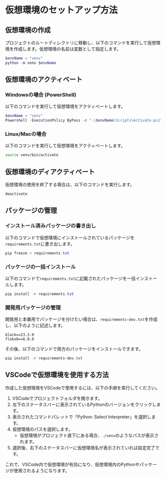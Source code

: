 # 仮想環境のセットアップ方法

## 仮想環境の作成

プロジェクトのルートディレクトリに移動し、以下のコマンドを実行して仮想環境を作成します。仮想環境の名前は変数として指定します。

```powershell
$envName = "venv"
python -m venv $envName
```

## 仮想環境のアクティベート

### Windowsの場合 (PowerShell)
以下のコマンドを実行して仮想環境をアクティベートします。

```powershell
$envName = "venv"
Powershell -ExecutionPolicy ByPass -c ".\$envName\Scripts\Activate.ps1"  
```

### Linux/Macの場合
以下のコマンドを実行して仮想環境をアクティベートします。

```bash
source venv/bin/activate
```

## 仮想環境のディアクティベート
仮想環境の使用を終了する場合は、以下のコマンドを実行します。

```powershell
deactivate
```

## パッケージの管理

### インストール済みパッケージの書き出し
以下のコマンドで仮想環境にインストールされているパッケージを`requirements.txt`に書き出します。

```powershell
pip freeze > requirements.txt
```

### パッケージの一括インストール
以下のコマンドで`requirements.txt`に記載されたパッケージを一括インストールします。

```powershell
pip install -r requirements.txt
```

### 開発用パッケージの管理
開発用と本番用でパッケージを分けたい場合は、`requirements-dev.txt`を作成し、以下のように記述します。

```text
black==23.3.0
flake8==6.0.0
```

その後、以下のコマンドで両方のパッケージをインストールできます。

```powershell
pip install -r requirements-dev.txt
```

## VSCodeで仮想環境を使用する方法

作成した仮想環境をVSCodeで使用するには、以下の手順を実行してください。

1. VSCodeでプロジェクトフォルダを開きます。
2. 左下のステータスバーに表示されているPythonのバージョンをクリックします。
3. 表示されたコマンドパレットで「Python: Select Interpreter」を選択します。
4. 仮想環境のパスを選択します。
   - 仮想環境がプロジェクト直下にある場合、`./venv`のようなパスが表示されます。
5. 選択後、右下のステータスバーに仮想環境名が表示されていれば設定完了です。

これで、VSCode内で仮想環境が有効になり、仮想環境内のPythonやパッケージが使用されるようになります。
